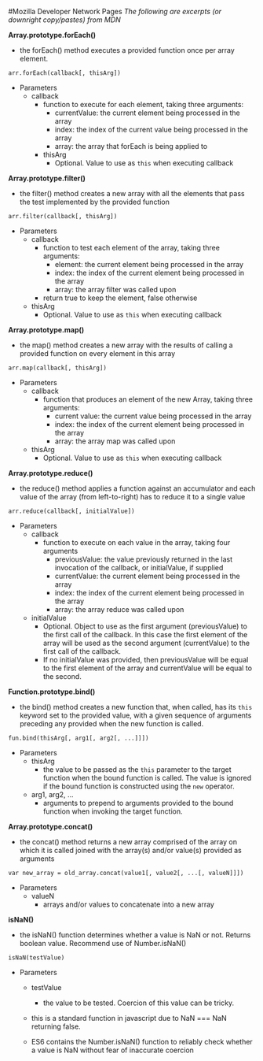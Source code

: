 #Mozilla Developer Network Pages
*The following are excerpts (or downright copy/pastes) from MDN*

**Array.prototype.forEach()**
- the forEach() method executes a provided function once per array element.
```
arr.forEach(callback[, thisArg])
```
- Parameters
    - callback
        - function to execute for each element, taking three arguments:
            - currentValue: the current element being processed in the array
            - index: the index of the current value being processed in the array
            - array: the array that forEach is being applied to
        - thisArg
            - Optional. Value to use as ```this``` when executing callback

**Array.prototype.filter()**
- the filter() method creates a new array with all the elements that pass the test implemented by the provided function
```
arr.filter(callback[, thisArg])
```
- Parameters
    - callback
        - function to test each element of the array, taking three arguments:
            - element: the current element being processed in the array
            - index: the index of the current element being processed in the array
            - array: the array filter was called upon
        - return true to keep the element, false otherwise
    - thisArg
        - Optional. Value to use as ```this``` when executing callback

**Array.prototype.map()**
- the map() method creates a new array with the results of calling a provided function on every element in this array
```
arr.map(callback[, thisArg])
```
- Parameters
    - callback
        - function that produces an element of the new Array, taking three arguments:
            - current value: the current value being processed in the array
            - index: the index of the current element being processed in the array
            - array: the array map was called upon
    - thisArg
        - Optional. Value to use as ```this``` when executing callback

**Array.prototype.reduce()**
- the reduce() method applies a function against an accumulator and each value of the array (from left-to-right) has to reduce it to a single value
```
arr.reduce(callback[, initialValue])
```
- Parameters
    - callback
        - function to execute on each value in the array, taking four arguments
            - previousValue: the value previously returned in the last invocation of the callback, or initialValue, if supplied
            - currentValue: the current element being processed in the array
            - index: the index of the current element being processed in the array
            - array: the array reduce was called upon
    - initialValue
        - Optional. Object to use as the first argument (previousValue) to the first call of the callback. In this case the first element of the array will be used as the second argument (currentValue) to the first call of the callback.
        - If no initialValue was provided, then previousValue will be equal to the first element of the array and currentValue will be equal to the second.

**Function.prototype.bind()**
- the bind() method creates a new function that, when called, has its ```this``` keyword set to the provided value, with a given sequence of arguments preceding any provided when the new function is called.
```
fun.bind(thisArg[, arg1[, arg2[, ...]]])
```
- Parameters
    - thisArg
        - the value to be passed as the ```this``` parameter to the target function when the bound function is called. The value is ignored if the bound function is constructed using the ```new``` operator.
    - arg1, arg2, ...
        - arguments to prepend to arguments provided to the bound function when invoking the target function.

**Array.prototype.concat()**
- the concat() method returns a new array comprised of the array on which it is called joined with the array(s) and/or value(s) provided as arguments
```
var new_array = old_array.concat(value1[, value2[, ...[, valueN]]])
```
- Parameters
    - valueN
        - arrays and/or values to concatenate into a new array

**isNaN()**
- the isNaN() function determines whether a value is NaN or not. Returns boolean value. Recommend use of Number.isNaN()
```
isNaN(testValue)
```
- Parameters
    - testValue
        - the value to be tested. Coercion of this value can be tricky.
        
    - this is a standard function in javascript due to NaN === NaN returning false.
    - ES6 contains the Number.isNaN() function to reliably check whether a value is NaN without fear of inaccurate coercion
